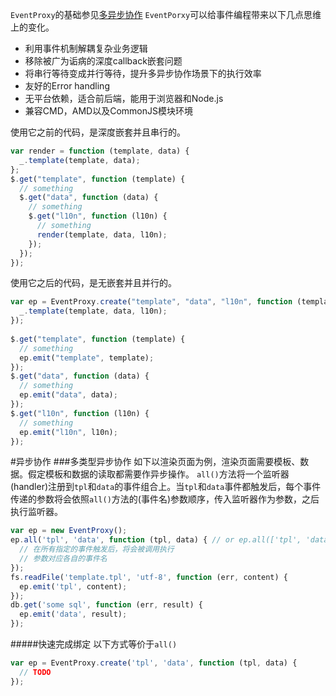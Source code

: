`EventProxy`的基础参见<a href='./event_proxy_base.md?_k=j2nxv3'>多异步协作</a>
`EventPorxy`可以给事件编程带来以下几点思维上的变化。

* 利用事件机制解耦复杂业务逻辑
* 移除被广为诟病的深度callback嵌套问题
* 将串行等待变成并行等待，提升多异步协作场景下的执行效率
* 友好的Error handling
* 无平台依赖，适合前后端，能用于浏览器和Node.js
* 兼容CMD，AMD以及CommonJS模块环境

使用它之前的代码，是深度嵌套并且串行的。
```javascript
var render = function (template, data) {
  _.template(template, data);
};
$.get("template", function (template) {
  // something 
  $.get("data", function (data) {
    // something 
    $.get("l10n", function (l10n) {
      // something 
      render(template, data, l10n);
    });
  });
});
```

使用它之后的代码，是无嵌套并且并行的。
```javascript
var ep = EventProxy.create("template", "data", "l10n", function (template, data, l10n) {
  _.template(template, data, l10n);
});
 
$.get("template", function (template) {
  // something 
  ep.emit("template", template);
});
$.get("data", function (data) {
  // something 
  ep.emit("data", data);
});
$.get("l10n", function (l10n) {
  // something 
  ep.emit("l10n", l10n);
});
```

#异步协作
###多类型异步协作
如下以渲染页面为例，渲染页面需要模板、数据。假定模板和数据的读取都需要作异步操作。
`all()`方法将一个监听器(handler)注册到`tpl`和`data`的事件组合上。当`tpl`和`data`事件都触发后，每个事件传递的参数将会依照`all()`方法的(事件名)参数顺序，传入监听器作为参数，之后执行监听器。
```javascript
var ep = new EventProxy();
ep.all('tpl', 'data', function (tpl, data) { // or ep.all(['tpl', 'data'], function (tpl, data) {}) 
  // 在所有指定的事件触发后，将会被调用执行 
  // 参数对应各自的事件名 
});
fs.readFile('template.tpl', 'utf-8', function (err, content) {
  ep.emit('tpl', content);
});
db.get('some sql', function (err, result) {
  ep.emit('data', result);
});
```
#####快速完成绑定
以下方式等价于`all()`
```javascript
var ep = EventProxy.create('tpl', 'data', function (tpl, data) {
  // TODO 
});
```










